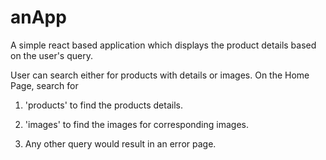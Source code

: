 # anApp
A simple react based application which displays the product details based on the user's query.

User can search either for products with details or images.
On the Home Page, search for 

  1) 'products' to find the products details.
  
  2) 'images' to find the images for corresponding images.
  
  3) Any other query would result in an error page.
  
